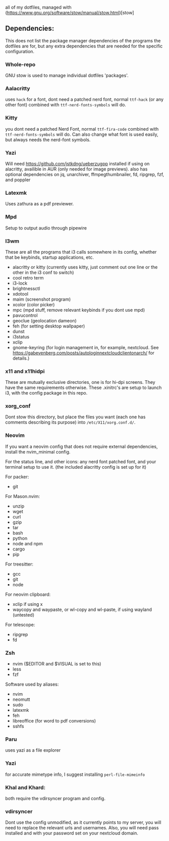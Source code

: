 all of my dotfiles, managed with (https://www.gnu.org/software/stow/manual/stow.html)[stow]

## Dependencies:
This does not list the package manager dependencies of the programs the dotfiles are for, but any extra dependencies that are needed for the specific configuration.

### Whole-repo
GNU stow is used to manage individual dotfiles 'packages'.

### Aalacritty
uses `hack` for a font, dont need a patched nerd font, normal `ttf-hack` (or any other font) combined with `ttf-nerd-fonts-symbols` will do.

### Kitty
you dont need a patched Nerd Font, normal `ttf-fira-code` combined with `ttf-nerd-fonts-symbols` will do. Can also change what font is used easily, but always needs the nerd-font symbols.

### Yazi
Will need https://github.com/jstkdng/ueberzugpp installed if using on alacritty, availible in AUR (only needed for image previews).
also has optional dependencies on jq, unarchiver, ffmpegthumbnailer, fd, ripgrep, fzf, and poppler

### Latexmk
Uses zathura as a pdf previewer.

### Mpd
Setup to output audio through pipewire

### I3wm
These are all the programs that i3 calls somewhere in its config, whether that be keybinds, startup applications, etc.

* alacritty or kitty (currently uses kitty, just comment out one line or the other in the i3 conf to switch)
* cool retro term
* i3-lock
* brightnessctl
* xdotool
* maim (screenshot program)
* xcolor (color picker)
* mpc (mpd stuff, remove relevant keybinds if you dont use mpd)
* pavucontrol
* geoclue (geolocation dameon)
* feh (for setting desktop wallpaper)
* dunst
* i3status
* xclip
* gnome-keyring (for login management in, for example, nextcloud. See https://gabevenberg.com/posts/autologinnextcloudclientonarch/ for details.)

### x11 and x11hidpi
These are mutually exclusive directories, one is for hi-dpi screens. They have the same requirements otherwise.
These .xinitrc's are setup to launch i3, with the config package in this repo.

### xorg_conf
Dont stow this directory, but place the files you want (each one has comments describing its purpose) into `/etc/X11/xorg.conf.d/`.

### Neovim

If you want a neovim config that does not require external dependencies, install the nvim_minimal config.

For the status line, and other icons:
any nerd font patched font, and your terminal setup to use it. (the included alacritty config is set up for it)

For packer:
* git

For Mason.nvim:
* unzip
* wget
* curl
* gzip
* tar
* bash
* python
* node and npm
* cargo
* pip

For treesitter:
* gcc
* git
* node

For neovim clipboard:
* xclip if using x
* waycopy and waypaste, or wl-copy and wl-paste, if using wayland (untested)

For telescope:
* ripgrep
* fd

### Zsh

* nvim ($EDITOR and $VISUAL is set to this)
* less
* fzf

Software used by aliases:
* nvim
* neomutt
* sudo
* latexmk
* feh
* libreoffice (for word to pdf conversions)
* sshfs

### Paru
uses yazi as a file explorer

### Yazi
for accurate mimetype info, I suggest installing `perl-file-mimeinfo`

### Khal and Khard:
both require the vdirsyncer program and config.

### vdirsyncer
Dont use the config unmodified, as it currently points to my server, you will need to replace the relevant urls and usernames. Also, you will need pass installed and with your password set on your nextcloud domain.

